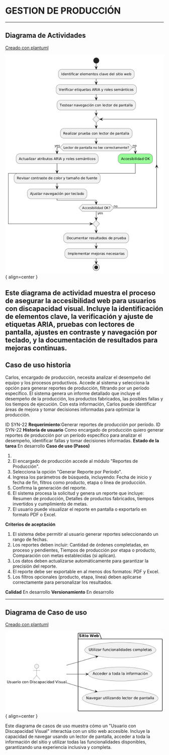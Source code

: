 # GESTION DE PRODUCCIÓN

------

## Diagrama de Actividades
[Creado con plantuml](https://plantuml.com/es/)

![Image title](./assets/images/macp-17.png){ align=center }

Este diagrama de actividad muestra el proceso de asegurar la accesibilidad web para usuarios con discapacidad visual. Incluye la identificación de elementos clave, la verificación y ajuste de etiquetas ARIA, pruebas con lectores de pantalla, ajustes en contraste y navegación por teclado, y la documentación de resultados para mejoras continuas.
---
###

## Caso de uso historia 
Carlos, encargado de producción, necesita analizar el desempeño del equipo y los procesos productivos. Accede al sistema y selecciona la opción para generar reportes de producción, filtrando por un período específico. El sistema genera un informe detallado que incluye el desempeño de la producción, los productos fabricados, las posibles fallas y los tiempos de ejecución. Con esta información, Carlos puede identificar áreas de mejora y tomar decisiones informadas para optimizar la producción.


  <tr class="idtext principal">
    <td>ID SYN-22</td>
  </tr>
  <tr class="single text">
    <td><strong>Requerimiento</strong>:Generar reportes de producción por período. ID SYN-22</td>
  </tr>
  <tr class="single gray">
    <td><strong>Historia de usuario</strong></td>
  </tr>
  <tr class="single text">
    <td>Como encargado de producción quiero generar reportes de producción por un período específico para analizar el desempeño, identificar fallas y tomar decisiones informadas.
</td>
  </tr>
  <tr class="duo">
    <th class="gray"><strong>Estado de la tarea</strong></th>
    <th>En desarrollo</th>
  </tr>
  <tr class="single gray">
    <td><strong>Caso de uso (Pasos)</strong></td>
  </tr>
  <tr class="single text">
    <td>
        <ol>
            <li>
             <li>El encargado de producción accede al módulo "Reportes de Producción".</li>
            <li>Selecciona la opción "Generar Reporte por Período".</li>
            <li>Ingresa los parámetros de búsqueda, incluyendo: Fecha de inicio y fecha de fin, filtros como producto, etapa o línea de producción.</li>
            <li>Confirma la generación del reporte.</li>
            <li>El sistema procesa la solicitud y genera un reporte que incluye: Resumen de producción, Detalles de productos fabricados, tiempos invertidos y cumplimiento de metas.</li>
            <li>El usuario puede visualizar el reporte en pantalla o exportarlo en formato PDF o Excel.</li>
        </ol>
    </td>
  </tr>
  <tr class="single gray">
    <td><strong>Criterios de aceptación</strong></td>
  </tr>
  <tr class="single text">
    <td>
        <ol>
              <li>El sistema debe permitir al usuario generar reportes seleccionando un rango de fechas.</li>
              <li>Los reportes deben incluir: Cantidad de órdenes completadas, en proceso y pendientes, Tiempos de producción por etapa o producto, Comparación con metas establecidas (si aplican).</li>
              <li>Los datos deben actualizarse automáticamente para garantizar la precisión del reporte.</li>
              <li>El reporte debe ser exportable en al menos dos formatos: PDF y Excel.</li>
              <li>Los filtros opcionales (producto, etapa, línea) deben aplicarse correctamente para personalizar los resultados.</li>
            </ol>
 <tr class="duo">
    <th class="gray"><strong>Calidad</strong></th>
    <th>En desarrollo</th>
  </tr>
  <tr class="duo">
    <th class="gray"><strong>Versionamiento</strong></th>
    <th>En desarrollo</th>
  </tr>
</table>



---
## Diagrama de Caso de uso
[Creado con plantuml](https://plantuml.com/es/)

![Image title](./assets/images/DIAGRAMAS%20DE%20CASO%20DE%20USO/CASO17.png){ align=center }

Este diagrama de casos de uso muestra cómo un "Usuario con Discapacidad Visual" interactúa con un sitio web accesible. Incluye la capacidad de navegar usando un lector de pantalla, acceder a toda la información del sitio y utilizar todas las funcionalidades disponibles, garantizando una experiencia inclusiva y completa.
 